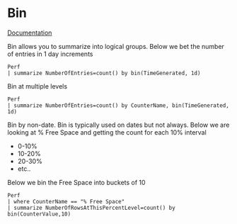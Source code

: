 # Bin

[Documentation](https://kusto.azurewebsites.net/docs/query/binfunction.html)

Bin allows you to summarize into logical groups. Below we bet the number of entries in 1 day increments

    Perf  
    | summarize NumberOfEntries=count() by bin(TimeGenerated, 1d)

Bin at multiple levels

    Perf  
    | summarize NumberOfEntries=count() by CounterName, bin(TimeGenerated, 1d)

Bin by non-date. Bin is typically used on dates but not always. Below we are looking at % Free Space and getting the count for each 10% interval

- 0\-10%
- 10\-20%
- 20\-30%
- etc..  

Below we bin the Free Space into buckets of 10

    Perf  
    | where CounterName == "% Free Space"  
    | summarize NumberOfRowsAtThisPercentLevel=count() by bin(CounterValue,10)
